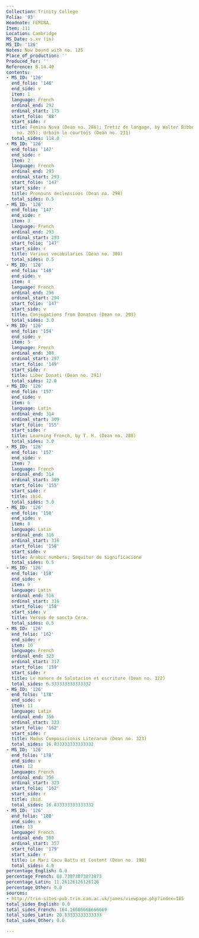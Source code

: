 ```yaml
---
Collection: Trinity College
Folia: '93'
Headnote: FEMINA.
Item: 111
Location: Cambridge
MS_Date: s.xv (in)
MS_ID: '126'
Notes: Now bound with no. 125
Place_of_production: ''
Produced_for: ''
Reference: B.14.40
contents:
- MS_ID: '126'
  end_folio: '146'
  end_side: v
  item: 1
  language: French
  ordinal_end: 292
  ordinal_start: 175
  start_folio: '88'
  start_side: r
  title: Femina Nova (Dean no. 286); Tretiz de langage, by Walter Bibbesworth (Dean
    no. 285); Urbain le courtois (Dean no. 231)
  total_sides: 118.0
- MS_ID: '126'
  end_folio: '147'
  end_side: r
  item: 2
  language: French
  ordinal_end: 293
  ordinal_start: 293
  start_folio: '147'
  start_side: r
  title: Pronouns declensions (Dean no. 298)
  total_sides: 0.5
- MS_ID: '126'
  end_folio: '147'
  end_side: r
  item: 3
  language: French
  ordinal_end: 293
  ordinal_start: 293
  start_folio: '147'
  start_side: r
  title: Various vocabularies (Dean no. 300)
  total_sides: 0.5
- MS_ID: '126'
  end_folio: '148'
  end_side: v
  item: 4
  language: French
  ordinal_end: 296
  ordinal_start: 294
  start_folio: '147'
  start_side: v
  title: Conjugations from Donatus (Dean no. 293)
  total_sides: 3.0
- MS_ID: '126'
  end_folio: '154'
  end_side: v
  item: 5
  language: French
  ordinal_end: 308
  ordinal_start: 297
  start_folio: '149'
  start_side: r
  title: Liber Donati (Dean no. 291)
  total_sides: 12.0
- MS_ID: '126'
  end_folio: '157'
  end_side: v
  item: 6
  language: Latin
  ordinal_end: 314
  ordinal_start: 309
  start_folio: '155'
  start_side: r
  title: Learning French, by T. H. (Dean no. 288)
  total_sides: 3.0
- MS_ID: '126'
  end_folio: '157'
  end_side: v
  item: 7
  language: French
  ordinal_end: 314
  ordinal_start: 309
  start_folio: '155'
  start_side: r
  title: ibid.
  total_sides: 3.0
- MS_ID: '126'
  end_folio: '158'
  end_side: v
  item: 8
  language: Latin
  ordinal_end: 316
  ordinal_start: 316
  start_folio: '158'
  start_side: v
  title: Arabic numbers; Sequitur de significacione
  total_sides: 0.5
- MS_ID: '126'
  end_folio: '158'
  end_side: v
  item: 9
  language: Latin
  ordinal_end: 316
  ordinal_start: 316
  start_folio: '158'
  start_side: v
  title: Versus de sancta Cera.
  total_sides: 0.5
- MS_ID: '126'
  end_folio: '162'
  end_side: r
  item: 10
  language: French
  ordinal_end: 323
  ordinal_start: 317
  start_folio: '159'
  start_side: r
  title: Le manere de Salutacion et escriture (Dean no. 322)
  total_sides: 6.333333333333332
- MS_ID: '126'
  end_folio: '178'
  end_side: v
  item: 11
  language: Latin
  ordinal_end: 356
  ordinal_start: 323
  start_folio: '162'
  start_side: r
  title: Modus Composicionis Literarum (Dean no. 323)
  total_sides: 16.833333333333332
- MS_ID: '126'
  end_folio: '178'
  end_side: v
  item: 12
  language: French
  ordinal_end: 356
  ordinal_start: 323
  start_folio: '162'
  start_side: r
  title: ibid.
  total_sides: 16.833333333333332
- MS_ID: '126'
  end_folio: '180'
  end_side: v
  item: 13
  language: French
  ordinal_end: 360
  ordinal_start: 357
  start_folio: '179'
  start_side: r
  title: Le Mari Cocu Battu et Content (Dean no. 190)
  total_sides: 4.0
percentage_English: 0.0
percentage_French: 88.73873873873873
percentage_Latin: 11.26126126126126
percentage_Other: 0.0
sources:
- http://trin-sites-pub.trin.cam.ac.uk/james/viewpage.php?index=185
total_sides_English: 0.0
total_sides_French: 164.16666666666669
total_sides_Latin: 20.83333333333333
total_sides_Other: 0.0

---
```

